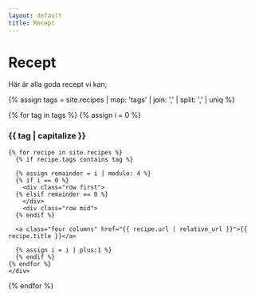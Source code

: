 ```yaml
---
layout: default
title: Recept
---
```

# Recept

Här är alla goda recept vi kan;

<!--<div class="recipes">
  {% assign recipes = site.recipes | sort: 'title' %}

    {% for recipe in recipes %}

    {% assign remainder = forloop.index | modulo: 4 %}
    {% if forloop.first == true %}
      <div class="row first">
    {% elsif remainder == 0 %}
      </div>
      <div class="row mid">
    {% endif %}
    <a class="four columns" href="{{ recipe.url | relative_url }}">{{ recipe.title }}</a>
    {% endfor %}
  </div>
</div>-->

<div class="recipes">
  {% assign tags =  site.recipes | map: 'tags' | join: ','  | split: ',' | uniq %}

  {% for tag in tags %}
    {% assign i = 0 %}
    <h3>{{ tag | capitalize }}</h3>

    {% for recipe in site.recipes %}
      {% if recipe.tags contains tag %}

      {% assign remainder = i | modulo: 4 %}
      {% if i == 0 %}
        <div class="row first">
      {% elsif remainder == 0 %}
        </div>
        <div class="row mid">
      {% endif %}

      <a class="four columns" href="{{ recipe.url | relative_url }}">{{ recipe.title }}</a>

      {% assign i = i | plus:1 %}
      {% endif %}
    {% endfor %}
    </div>
  {% endfor %}
</div>
